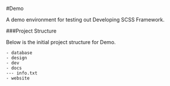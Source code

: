 #Demo

A demo environment for testing out Developing SCSS Framework.

###Project Structure

Below is the initial project structure for Demo.

```
- database
- design
- dev
- docs
--- info.txt
- website
```